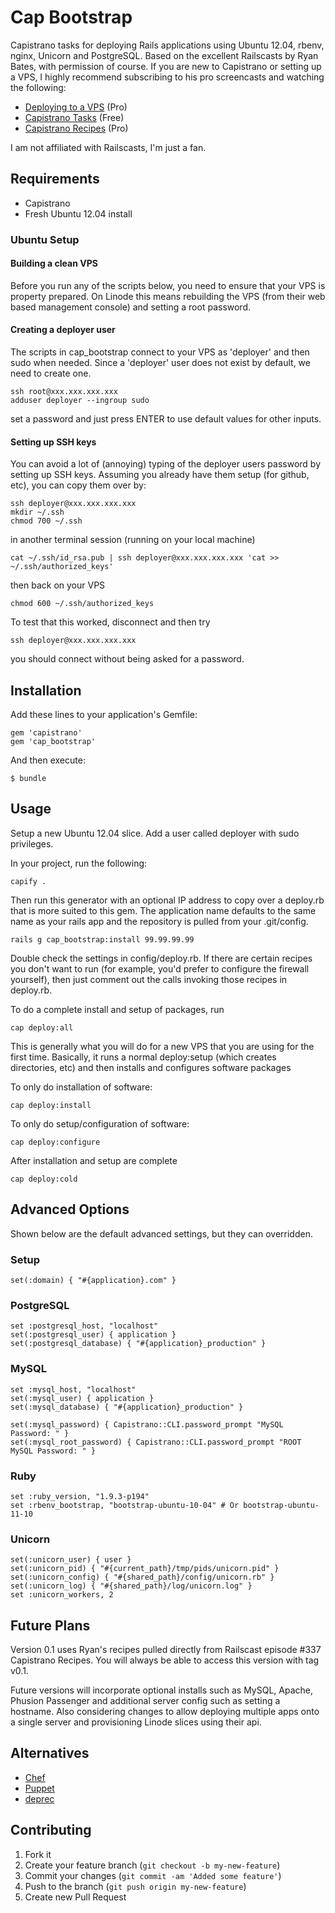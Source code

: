 # Cap Bootstrap

Capistrano tasks for deploying Rails applications using Ubuntu 12.04, rbenv, nginx, Unicorn and PostgreSQL. Based on the excellent Railscasts by Ryan Bates, with permission of course. If you are new to Capistrano or setting up a VPS, I highly recommend subscribing to his pro screencasts and watching the following:

* [Deploying to a VPS](http://railscasts.com/episodes/335-deploying-to-a-vps) (Pro)
* [Capistrano Tasks](http://railscasts.com/episodes/133-capistrano-tasks-revised) (Free)
* [Capistrano Recipes](http://railscasts.com/episodes/337-capistrano-recipes) (Pro)

I am not affiliated with Railscasts, I'm just a fan.

## Requirements

* Capistrano
* Fresh Ubuntu 12.04 install

### Ubuntu Setup
#### Building a clean VPS
Before you run any of the scripts below, you need to ensure that your VPS is property prepared.  On Linode this means rebuilding the VPS (from their web based management console) and setting a root password.

#### Creating a deployer user
The scripts in cap_bootstrap connect to your VPS as 'deployer' and then sudo when needed.  Since a 'deployer' user does not exist by default, we need to create one.

    ssh root@xxx.xxx.xxx.xxx
    adduser deployer --ingroup sudo

set a password and just press ENTER to use default values for other inputs.

#### Setting up SSH keys
You can avoid a lot of (annoying) typing of the deployer users password by setting up SSH keys.  Assuming you already have them setup (for github, etc), you can copy them over by:

    ssh deployer@xxx.xxx.xxx.xxx
    mkdir ~/.ssh
    chmod 700 ~/.ssh

in another terminal session (running on your local machine)

    cat ~/.ssh/id_rsa.pub | ssh deployer@xxx.xxx.xxx.xxx 'cat >> ~/.ssh/authorized_keys'

then back on your VPS

    chmod 600 ~/.ssh/authorized_keys

To test that this worked, disconnect and then try

    ssh deployer@xxx.xxx.xxx.xxx

you should connect without being asked for a password.

## Installation

Add these lines to your application's Gemfile:

    gem 'capistrano'
    gem 'cap_bootstrap'

And then execute:

    $ bundle

## Usage

Setup a new Ubuntu 12.04 slice. Add a user called deployer with sudo privileges.

In your project, run the following:

    capify .

Then run this generator with an optional IP address to copy over a deploy.rb that is more suited to this gem.
The application name defaults to the same name as your rails app and the repository is pulled from your .git/config.

    rails g cap_bootstrap:install 99.99.99.99

Double check the settings in config/deploy.rb.  If there are certain recipes you don't want to run (for example, you'd prefer to configure the firewall yourself), then just comment out the calls invoking those recipes in deploy.rb.

To do a complete install and setup of packages, run

	cap deploy:all

This is generally what you will do for a new VPS that you are using for the first time.  Basically, it runs a normal deploy:setup (which creates directories, etc) and then installs and configures software packages

To only do installation of software:

	cap deploy:install

To only do setup/configuration of software:

	cap deploy:configure

After installation and setup are complete

    cap deploy:cold

## Advanced Options

Shown below are the default advanced settings, but they can overridden.

### Setup

    set(:domain) { "#{application}.com" }

### PostgreSQL

    set :postgresql_host, "localhost"
    set(:postgresql_user) { application }
    set(:postgresql_database) { "#{application}_production" }

### MySQL
	set :mysql_host, "localhost"
	set(:mysql_user) { application }
	set(:mysql_database) { "#{application}_production" }

	set(:mysql_password) { Capistrano::CLI.password_prompt "MySQL Password: " }
	set(:mysql_root_password) { Capistrano::CLI.password_prompt "ROOT MySQL Password: " }

### Ruby

    set :ruby_version, "1.9.3-p194"
    set :rbenv_bootstrap, "bootstrap-ubuntu-10-04" # Or bootstrap-ubuntu-11-10

### Unicorn

    set(:unicorn_user) { user }
    set(:unicorn_pid) { "#{current_path}/tmp/pids/unicorn.pid" }
    set(:unicorn_config) { "#{shared_path}/config/unicorn.rb" }
    set(:unicorn_log) { "#{shared_path}/log/unicorn.log" }
    set :unicorn_workers, 2

## Future Plans

Version 0.1 uses Ryan's recipes pulled directly from Railscast episode #337 Capistrano Recipes. You will always be able to access this version
with tag v0.1.

Future versions will incorporate optional installs such as MySQL, Apache, Phusion Passenger and additional server config such as setting a hostname.
Also considering changes to allow deploying multiple apps onto a single server and provisioning Linode slices using their api.

## Alternatives

* [Chef](http://www.opscode.com/chef/)
* [Puppet](http://puppetlabs.com/)
* [deprec](http://deprec.org/)

## Contributing

1. Fork it
2. Create your feature branch (`git checkout -b my-new-feature`)
3. Commit your changes (`git commit -am 'Added some feature'`)
4. Push to the branch (`git push origin my-new-feature`)
5. Create new Pull Request

